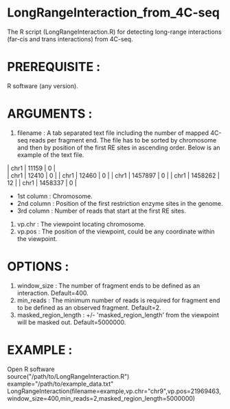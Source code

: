 # LongRangeInteraction_from_4C-seq  
The R script (LongRangeInteraction.R) for detecting long-range interactions (far-cis and trans interactions) from 4C-seq.  
  
# **PREREQUISITE** :  
R software (any version).  
      
# **ARGUMENTS** :  
1. filename : A tab separated text file including the number of mapped 4C-seq reads per fragment end. The file has to be sorted by chromosome and then by position of the first RE sites in ascending order. Below is an example of the text file.  

| chr1 | 11159 | 0 |   
| chr1 | 12410 | 0 | 
| chr1 | 12460 | 0 | 
| chr1 | 1457897 | 0 | 
| chr1 | 1458262 | 12 | 
| chr1 | 1458337 | 0 | 

   * 1st column : Chromosome.    
   * 2nd column : Position of the first restriction enzyme sites in the genome.    
   * 3rd column : Number of reads that start at the first RE sites.    
    
1. vp.chr : The viewpoint locating chromosome.  
1. vp.pos : The position of the viewpoint, could be any coordinate within the viewpoint.  
      
# **OPTIONS** :  
1. window_size : The number of fragment ends to be defined as an interaction. Default=400.  
1. min_reads : The minimum number of reads is required for fragment end to be defined as an observed fragment. Default=2.  
1. masked_region_length :  +/- 'masked_region_length' from the viewpoint will be masked out. Default=5000000.  
      
      
# **EXAMPLE** :  
Open R software  
source("/path/to/LongRangeInteraction.R")  
example="/path/to/example_data.txt"  
LongRangeInteraction(filename=example,vp.chr="chr9",vp.pos=21969463,window_size=400,min_reads=2,masked_region_length=5000000)  
